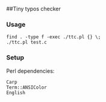 ##Tiny typos checker

### Usage

    find . -type f -exec ./ttc.pl {} \;
    ./ttc.pl test.c


### Setup
Perl dependencies:

    Carp
    Term::ANSIColor
    English


